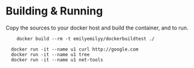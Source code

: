 # Building & Running

Copy the sources to your docker host and build the container, and to run.
```
	docker build --rm -t emilyemilyy/dockerbuildtest ./

  docker run -it --name u1 curl http://google.com
  docker run -it --name u1 tree
  docker run -it --name u1 net-tools
